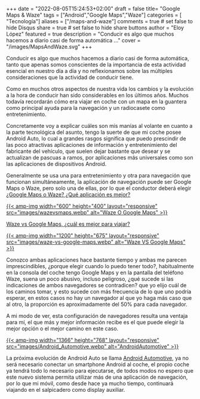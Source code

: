 +++
date = "2022-08-05T15:24:53+02:00"
draft = false
title= "Google Maps & Waze"
tags = ["Android","Google Maps","Waze"]
categories = [ "Tecnología"]
aliases = ["/maps-and-waze"]
comments = true	# set false to hide Disqus
share = true	# set false to hide share buttons
author = "Eloy López"
featured = true
description = "Conducir es algo que muchos hacemos a diario casi de forma automática ..."
cover = "/images/MapsAndWaze.svg"
+++

Conducir es algo que muchos hacemos a diario casi de forma automática, tanto que apenas somos conscientes de la importancia de esta actividad esencial en nuestro día a día y no reflexionamos sobre las múltiples consideraciones que la actividad de conducir tiene.

Como en muchos otros aspectos de nuestra vida los cambios y la evolución a la hora de conducir han sido considerables en los últimos años. Muchos todavía recordarán cómo era viajar en coche con un mapa en la guantera como principal ayuda para la navegación y un radiocasete como entretenimiento.

Concretamente voy a explicar cuáles son mis manías al volante en cuanto a la parte tecnológica del asunto, tengo la suerte de que mi coche posee Android Auto, lo cual a grandes rasgos significa que puedo prescindir de las poco atractivas aplicaciones de información y entretenimiento del fabricante del vehículo, que suelen dejar bastante que desear y se actualizan de pascuas a ramos, por aplicaciones más universales como son las aplicaciones de dispositivos Android.

Generalmente se usa una para entretenimiento y otra para navegación que funcionan simultáneamente, la aplicación de navegación puede ser Google Maps o Waze, pero solo una de ellas, por lo que el conductor deberá elegir [¿Google Maps o Waze? ¿Qué aplicación es mejor?](https://www.larazon.es/motor/20220801/ou25p35kunew5lkux66jn26zzu.html?outputType=amp)

[{{< amp-img width="600" height="400" layout="responsive" src="images/wazevsmaps.webp" alt="Waze O Google Maps" >}}](https://www.larazon.es/motor/20220801/ou25p35kunew5lkux66jn26zzu.html?outputType=amp)

[Waze vs Google Maps, ¿cuál es mejor para viajar?](https://computerhoy.com/reportajes/tecnologia/waze-vs-google-maps-cual-mejor-viajar-1111401)

[{{< amp-img width="1200" height="675" layout="responsive" src="images/waze-vs-google-maps.webp" alt="Waze VS Google Maps" >}}](https://computerhoy.com/reportajes/tecnologia/waze-vs-google-maps-cual-mejor-viajar-1111401)

Conozco ambas aplicaciones hace bastante tiempo y ambas me parecen imprescindibles, ¿porque elegir cuando lo puedo tener todo?, habitualmente en la consola del coche tengo Google Maps y en la pantalla del teléfono Waze, suena un poco abusivo, incluso peligroso, ¿qué sucede si las indicaciones de ambos navegadores se contradicen? que yo elijo cuál de los caminos tomar, y esto sucede con más frecuencia de lo que uno podría esperar, en estos casos no hay un navegador al que yo haga más caso que al otro, la proporción es aproximadamente del 50% para cada navegador.

A mi modo de ver, esta configuración de navegadores resulta una ventaja para mí, el que más y mejor información recibe es el que puede elegir la mejor opción o el mejor camino en este caso.

[{{< amp-img width="1366" height="768" layout="responsive" src="images/Android_Automotive.webp" alt="AndroidAutomotive" >}}](https://www.xataka.com/movilidad/software-coches-era-caos-que-llego-android-automotive)

La próxima evolución de Android Auto se llama [Android Automotive](https://www.xataka.com/movilidad/software-coches-era-caos-que-llego-android-automotive), ya no será necesario conectar un smartphone Android al coche, el propio coche ya tendrá todo lo necesario para ejecutarse, de todos modos no espero que este nuevo sistema permita utilizar más de una aplicación de navegación, por lo que mi móvil, como desde hace ya mucho tiempo, continuará viajando en el salpicadero como display auxiliar.